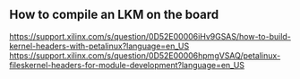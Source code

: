 ## How to compile an LKM on the board
https://support.xilinx.com/s/question/0D52E00006iHv9GSAS/how-to-build-kernel-headers-with-petalinux?language=en_US
https://support.xilinx.com/s/question/0D52E00006hpmgVSAQ/petalinux-fileskernel-headers-for-module-development?language=en_US